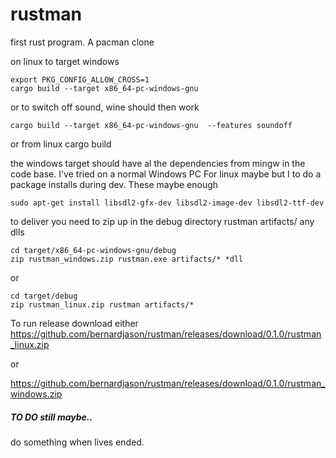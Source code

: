 # rustman

first rust program. A pacman clone

on linux to target windows
```
export PKG_CONFIG_ALLOW_CROSS=1
cargo build --target x86_64-pc-windows-gnu
```

or to switch off sound, wine should then work
```
cargo build --target x86_64-pc-windows-gnu  --features soundoff
```

or from linux
cargo build

the windows target should have al the dependencies from mingw in the code base. I've tried on a normal Windows PC
For linux maybe but I to do a package installs during dev. These maybe enough
```
sudo apt-get install libsdl2-gfx-dev libsdl2-image-dev libsdl2-ttf-dev
```

to deliver you need to zip up in the debug directory
rustman
artifacts/
any dlls

```
cd target/x86_64-pc-windows-gnu/debug
zip rustman_windows.zip rustman.exe artifacts/* *dll
```

or
```
cd target/debug
zip rustman_linux.zip rustman artifacts/*
```

To run release download either
https://github.com/bernardjason/rustman/releases/download/0.1.0/rustman_linux.zip

or

https://github.com/bernardjason/rustman/releases/download/0.1.0/rustman_windows.zip

##### TO DO still maybe..
do something when lives ended.
